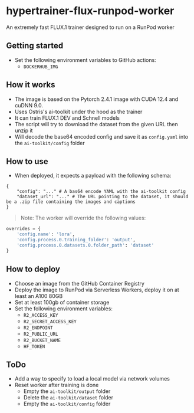 # hypertrainer-flux-runpod-worker
An extremely fast FLUX.1 trainer designed to run on a RunPod worker

## Getting started
- Set the following environment variables to GitHub actions:
    - `DOCKERHUB_IMG`

## How it works
- The image is based on the Pytorch 2.4.1 image with CUDA 12.4 and cuDNN 9.0.
- Uses Ostris's ai-toolkit under the hood as the trainer
- It can train FLUX.1 DEV and Schnell models
- The script will try to download the dataset from the given URL then unzip it
- Will decode the base64 encoded config and save it as `config.yaml` into the `ai-toolkit/config` folder

## How to use
- When deployed, it expects a payload with the following schema:
```
{
    "config": "..." # A bas64 encode YAML with the ai-toolkit config
    "dataset_url": "..." # The URL pointing to the dataset, it should be a .zip file containing the images and captions
}
```

> Note: The worker will override the following values:
```python
overrides = {
    'config.name': 'lora',
    'config.process.0.training_folder': 'output',
    'config.process.0.datasets.0.folder_path': 'dataset'
}
```

## How to deploy
- Choose an image from the GitHub Container Registry
- Deploy the image to RunPod via Serverless Workers, deploy it on at least an A100 80GB
- Set at least 100gb of container storage
- Set the following environment variables:
  - `R2_ACCESS_KEY`
  - `R2_SECRET_ACCESS_KEY`
  - `R2_ENDPOINT`
  - `R2_PUBLIC_URL`
  - `R2_BUCKET_NAME`
  - `HF_TOKEN`

## ToDo
- Add a way to specify to load a local model via network volumes
- Reset worker after training is done
    - Empty the `ai-toolkit/output` folder
    - Delete the `ai-toolkit/dataset` folder
    - Empty the `ai-toolkit/config` folder
